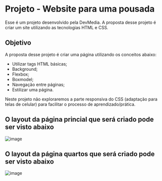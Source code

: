 # Projeto - Website para uma pousada
Esse é um projeto desenvolvido pela DevMedia. A proposta desse projeto é criar um site utilizando as tecnologias HTML e CSS. 

## Objetivo
A proposta desse projeto é criar uma página utilizando os conceitos abaixo:
  - Utilizar tags HTML básicas;
  - Background;
  - Flexbox;
  - Boxmodel;
  - Navegação entre páginas;
  - Estilizar uma página.

Neste projeto não exploraremos a parte responsiva do CSS (adaptação para telas de celular) para facilitar o processo de aprendizado/prática.

## O layout da página princial que será criado pode ser visto abaixo
![image](https://github.com/Falconxtr/Pousada-secreta/assets/137830852/3d23e845-8df0-4ae8-9474-e537be3ec1bf)

## O layout da página quartos que será criado pode ser visto abaixo
![image](https://github.com/Falconxtr/Pousada-secreta/assets/137830852/b03c884a-5967-4f67-89ab-8501b1c5be93)

